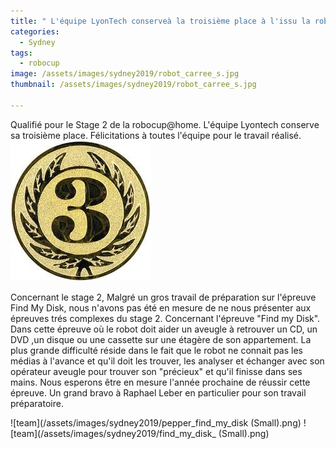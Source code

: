 ```yaml
---
title: " L'équipe LyonTech conserveà la troisième place à l'issu la robocup@home SSPL "
categories:
  - Sydney
tags:
  - robocup
image: /assets/images/sydney2019/robot_carree_s.jpg
thumbnail: /assets/images/sydney2019/robot_carree_s.jpg

---
```

Qualifié pour le Stage 2 de la robocup@home. L'équipe Lyontech conserve sa troisième place. Félicitations à toutes l'équipe pour le travail réalisé.
![team](/assets/images/sydney2019/3eme.jpeg)

Concernant le stage 2, Malgré un gros travail de préparation sur l'épreuve Find My Disk, nous n'avons pas été en mesure de ne nous présenter aux épreuves trés complexes du stage 2. 
Concernant l'épreuve "Find my Disk".
Dans cette épreuve où le robot doit aider un aveugle à retrouver un CD, un DVD  ,un disque ou une cassette sur une étagère de son appartement. La plus grande difficulté réside dans le fait que le robot ne connait pas les médias à l'avance et qu'il doit les trouver, les analyser et échanger avec son opérateur aveugle pour trouver son "précieux" et qu'il finisse dans ses mains.
Nous esperons être en mesure l'année prochaine de réussir cette épreuve. Un grand bravo à Raphael Leber en particulier pour son travail préparatoire.

![team](/assets/images/sydney2019/pepper_find_my_disk (Small).png)
![team](/assets/images/sydney2019/find_my_disk_ (Small).png)



